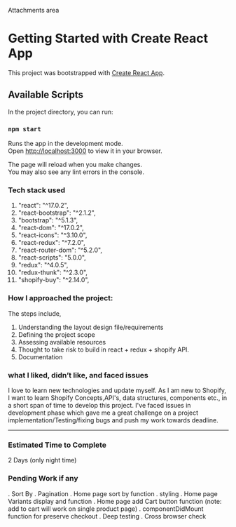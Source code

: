 Attachments area
# Getting Started with Create React App

This project was bootstrapped with [Create React App](https://github.com/facebook/create-react-app).

## Available Scripts

In the project directory, you can run:

### `npm start`

Runs the app in the development mode.\
Open [http://localhost:3000](http://localhost:3000) to view it in your browser.

The page will reload when you make changes.\
You may also see any lint errors in the console.


### Tech stack used

1.  "react": "^17.0.2",
2.  "react-bootstrap": "^2.1.2",
3.  "bootstrap": "^5.1.3",
4.  "react-dom": "^17.0.2",
5.  "react-icons": "^3.10.0",
6.  "react-redux": "^7.2.0",
7.  "react-router-dom": "^5.2.0",
8.  "react-scripts": "5.0.0",
9.  "redux": "^4.0.5",
10. "redux-thunk": "^2.3.0",
11. "shopify-buy": "^2.14.0",

### How I approached the project:

The steps include,

1. Understanding the layout design file/requirements
2. Defining the project scope
3. Assessing available resources
4. Thought to take risk to build in react + redux + shopify API. 
5. Documentation

### what I liked, didn’t like, and faced issues

I love to learn new technologies and update myself. As I am new to Shopify, I want to learn Shopify Concepts,API's, data structures, components etc., in a short span of time to develop this project. I've faced issues in development phase which gave me a great challenge on a project implementation/Testing/fixing bugs and push my work towards deadline.


---------

### Estimated Time to Complete

2 Days (only night time) 

### Pending Work if any

. Sort By
. Pagination
. Home page sort by function
. styling 
. Home page Variants display and function
. Home page add Cart button function (note: add to cart will work on single product page)
. componentDidMount function for preserve checkout
. Deep testing 
. Cross browser check


